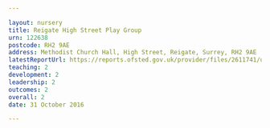 ```yaml
---

layout: nursery
title: Reigate High Street Play Group
urn: 122638
postcode: RH2 9AE
address: Methodist Church Hall, High Street, Reigate, Surrey, RH2 9AE
latestReportUrl: https://reports.ofsted.gov.uk/provider/files/2611741/urn/122638.pdf
teaching: 2
development: 2
leadership: 2
outcomes: 2
overall: 2
date: 31 October 2016

---
```

